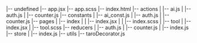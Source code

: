 |-- undefined
    |-- app.jsx
    |-- app.scss
    |-- index.html
    |-- actions
    |   |-- ai.js
    |   |-- auth.js
    |   |-- counter.js
    |-- constants
    |   |-- ai_const.js
    |   |-- auth.js
    |   |-- counter.js
    |-- pages
    |   |-- index
    |   |   |-- index.jsx
    |   |   |-- index.scss
    |   |-- tool
    |       |-- index.jsx
    |       |-- tool.scss
    |-- reducers
    |   |-- auth.js
    |   |-- counter.js
    |   |-- index.js
    |-- store
    |   |-- index.js
    |-- utils
        |-- taroDecorator.js
